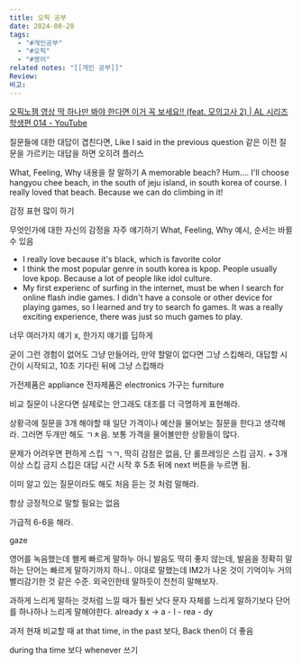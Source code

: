 ```yaml
---
title: 오픽 공부
date: 2024-08-20
tags:
  - "#개인공부"
  - "#오픽"
  - "#영어"
related notes: "[[개인 공부]]"
Review: 
비고:
---
```


[오픽노잼 영상 딱 하나만 봐야 한다면 이거 꼭 보세요!! (feat. 모의고사 2) | AL 시리즈 학생편 014 - YouTube](https://www.youtube.com/watch?v=VB_0XOmqfAA&t=270s)

질문들에 대한 대답이 겹친다면, Like I said in the previous question 같은 이전 질문을 가르키는 대답을 하면 오히려 플러스

What, Feeling, Why 내용을 잘 말하기
A memorable beach? Hum.... I'll choose hangyou chee beach, in the south of jeju island, in south korea of course. I really loved that beach. Because we can do climbing in it!

감정 표현 많이 하기

무엇인가에 대한 자신의 감정을 자주 얘기하기
What, Feeling, Why 예시, 순서는 바뀔 수 있음
- I really love because it's black, which is favorite color
- I think the most popular genre in south korea is kpop. People usually love kpop. Because a lot of people like idol culture.
- My first experienc of surfing in the internet, must be when I search for online flash indie games. I didn't have a console or other device for playing games, so I learned and try to search fo games. It was a really exciting experience, there was just so much games to play.

너무 여러가지 얘기 x, 한가지 얘기를 딥하게

굳이 그런 경험이 없어도 그냥 만들어라,
만약 할말이 없다면 그냥 스킵해라, 대답할 시간이 시작되고, 10초 기다린 뒤에 그냥 스킵해라

가전제품은 appliance
전자제품은 electronics
가구는 furniture

비교 질문이 나온다면 실제로는 안그래도 대조를 더 극명하게 표현해라.

상황극에 질문을 3개 해야할 때 일단 가격이나 예산을 물어보는 질문을 한다고 생각해라. 그러면 두개만 해도 ㄱㅊ음. 보통 가격을 물어볼만한 상황들이 많다.

문제가 어려우면 편하게 스킵 ㄱㄱ, 딱히 감점은 없음, 단 롤프레잉은 스킴 금지. + 3개 이상 스킵 금지
스킵은 대답 시간 시작 후 5초 뒤에 next 버튼을 누르면 됨.

이미 알고 있는 질문이라도 해도 처음 듣는 것 처럼 말해라.

항상 긍정적으로 말할 필요는 없음

가급적 6-6을 해라.

gaze

영어를 녹음했는데 왤케 빠르게 말하누
아니 발음도 딱히 좋지 않는데, 발음을 정확히 말하는 단어는 빠르게 말하기까지 하니..
이대로 말했는데 IM2가 나온 것이 기억이누
거의 빨리감기한 것 같은 수준.
외국인한테 말하듯이 천천히 말해보자. 

과하게 느리게 말하는 것처럼 느낄 때가 훨씬 낫다
문자 자체를 느리게 말하기보다 단어를 하나하나 느리게 말해야한다.
already x -> a - l - rea - dy  

과저 현재 비교할 때
at that time, in the past 보다, Back then이 더 좋음

during tha time 보다 whenever 쓰기